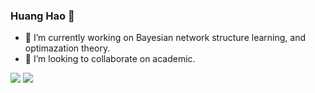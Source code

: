 ### Huang Hao 👋

<!--
**Howardhuang98/Howardhuang98** is a ✨ _special_ ✨ repository because its `README.md` (this file) appears on your GitHub profile.

Here are some ideas to get you started:
-->

- 🔭 I’m currently working on Bayesian network structure learning, and optimazation theory.  
- 👯 I’m looking to collaborate on academic.  

![](https://github-readme-stats.vercel.app/api?username=Howardhuang98&show_icons=true&line_height=21&show_icons=true&theme=vue&hide_border=true)
![](https://github-readme-stats.vercel.app/api/top-langs/?username=Howardhuang98&show_icons=true&layout=compact&theme=vue&hide_border=true&hide=html,css)

